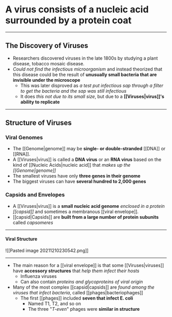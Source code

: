 # A virus consists of a nucleic acid surrounded by a protein coat
---
## The Discovery of Viruses
- Researchers discovered viruses in the late 1800s by studying a plant disease, tobacco mosaic disease.
- *Could not find the infectious microorganism* and instead theorized that this disease could be the result of **unusually small bacteria that are invisible under the microscope**
	- This was later disproved as *a test put infectious sap through a filter to get the bacteria and the sap was still infectious*
	- It does *this not due to its small size*, but due to a **[[Viruses|virus]]'s ability to replicate**

---
## Structure of Viruses
### Viral Genomes
- The [[Genome|genome]] may be **single- or double-stranded** [[DNA]] or [[RNA]].
- A [[Viruses|virus]] is called a **DNA virus** or an **RNA virus** based on the kind of [[Nucleic Acids|nucleic acid]] that *makes up the [[Genome|genome]]*
- The smallest viruses have only **three genes in their genome**
- The biggest viruses can have **several hundred to 2,000 genes**
### Capsids and Envelopes
-  A [[Viruses|virus]] is a **small nucleic acid genome** *enclosed in a protein [[capsid]]* and sometimes a membranous [[viral envelope]]. 
- [[capsid|Capsids]] are **built from a large number of protein subunits** called *capsomeres*

---
#### Viral Structure
![[Pasted image 20211210230542.png]]

---
- The main reason for a [[viral envelope]] is that some [[Viruses|viruses]] have **accessory structures** that *help them infect their hosts*
	- Influenza viruses
	- Can also contain *proteins and glycoproteins of viral origin*
- Many of the most complex [[capsid|capsids]] are *found among the viruses that infect bacteria*, called [[phages|bacteriophages]]
	- The first [[phages]] included **seven that infect E. coli**
		- Named T1, T2, and so on
		- The three "*T-even*" phages were **similar in structure**